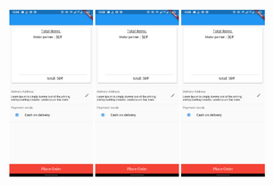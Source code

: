 <p float="left">
  <img src="Screenshot/buy.png" width = "150",height = "300"  />
  <img src="Screenshot/buy.png" width = "150",height = "300"/> 
  <img src="Screenshot/buy.png" width = "150",height = "300" />
</p>
